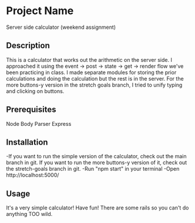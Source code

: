 # Project Name

Server side calculator (weekend assignment)

## Description

This is a calculator that works out the arithmetic on the server side. I approached it using the event -> post -> state -> get -> render flow we've been practicing in class. I made separate modules for storing the prior calculations and doing the calculation but the rest is in the server. For the more buttons-y version in the stretch goals branch, I tried to unify typing and clicking on buttons.

## Prerequisites
Node
Body Parser
Express

## Installation
-If you want to run the simple version of the calculator, check out the main branch in git. If you want to run the more buttons-y version of it, check out the stretch-goals branch in git.
-Run "npm start" in your terminal
-Open http://localhost:5000/

## Usage
It's a very simple calculator! Have fun! There are some rails so you can't do anything TOO wild.